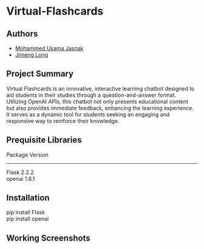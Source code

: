 # Virtual-Flashcards

## Authors
* [Mohammed Usama Jasnak]([usamajasnak@gmail.com](https://github.com/UsamaJasnak/)) 
* [Jimeng Long]([jimeng.long27@gmail.com](https://github.com/Jimeng-Long)) 

## Project Summary
Virtual Flashcards is an innovative, interactive learning chatbot designed to aid students in their studies through a question-and-answer format. Utilizing OpenAI APIs, this chatbot not only presents educational content but also provides immediate feedback, enhancing the learning experience. It serves as a dynamic tool for students seeking an engaging and responsive way to reinforce their knowledge.

## Prequisite Libraries
Package                       Version
----------------------------- ---------------
Flask                         2.2.2 <br>
openai                        1.6.1

## Installation
pip install Flask <br>
pip install openai

## Working Screenshots
